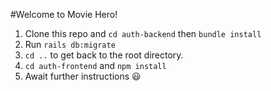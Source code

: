 #Welcome to Movie Hero! 

1. Clone this repo and `cd auth-backend` then `bundle install` 
2. Run `rails db:migrate` 
3. `cd ..` to get back to the root directory. 
4. `cd auth-frontend` and `npm install` 
5. Await further instructions 😃 
